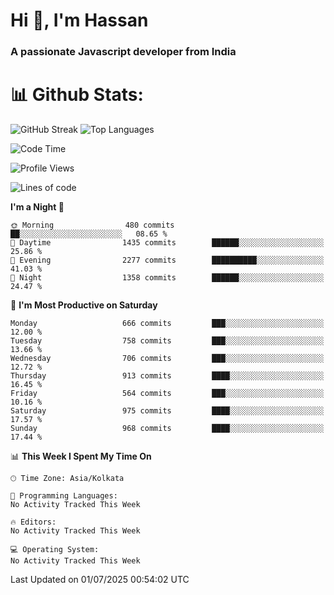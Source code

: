 # Hi 👋, I'm Hassan
### A passionate Javascript developer from India


# 📊 Github Stats:
![GitHub Streak](https://github-readme-streak-stats.herokuapp.com/?user=codeblooded47&theme=dracula&hide_border=false)
![Top Languages](https://github-readme-stats.vercel.app/api/top-langs/?username=codeblooded47&layout=compact&theme=dracula)



<!--START_SECTION:waka-->
![Code Time](http://img.shields.io/badge/Code%20Time-883%20hrs%201%20min-blue)

![Profile Views](http://img.shields.io/badge/Profile%20Views-0-blue)

![Lines of code](https://img.shields.io/badge/From%20Hello%20World%20I%27ve%20Written-24.1%20million%20lines%20of%20code-blue)

**I'm a Night 🦉** 

```text
🌞 Morning                480 commits         ██░░░░░░░░░░░░░░░░░░░░░░░   08.65 % 
🌆 Daytime                1435 commits        ██████░░░░░░░░░░░░░░░░░░░   25.86 % 
🌃 Evening                2277 commits        ██████████░░░░░░░░░░░░░░░   41.03 % 
🌙 Night                  1358 commits        ██████░░░░░░░░░░░░░░░░░░░   24.47 % 
```
📅 **I'm Most Productive on Saturday** 

```text
Monday                   666 commits         ███░░░░░░░░░░░░░░░░░░░░░░   12.00 % 
Tuesday                  758 commits         ███░░░░░░░░░░░░░░░░░░░░░░   13.66 % 
Wednesday                706 commits         ███░░░░░░░░░░░░░░░░░░░░░░   12.72 % 
Thursday                 913 commits         ████░░░░░░░░░░░░░░░░░░░░░   16.45 % 
Friday                   564 commits         ███░░░░░░░░░░░░░░░░░░░░░░   10.16 % 
Saturday                 975 commits         ████░░░░░░░░░░░░░░░░░░░░░   17.57 % 
Sunday                   968 commits         ████░░░░░░░░░░░░░░░░░░░░░   17.44 % 
```


📊 **This Week I Spent My Time On** 

```text
🕑︎ Time Zone: Asia/Kolkata

💬 Programming Languages: 
No Activity Tracked This Week

🔥 Editors: 
No Activity Tracked This Week

💻 Operating System: 
No Activity Tracked This Week
```


 Last Updated on 01/07/2025 00:54:02 UTC
<!--END_SECTION:waka-->

